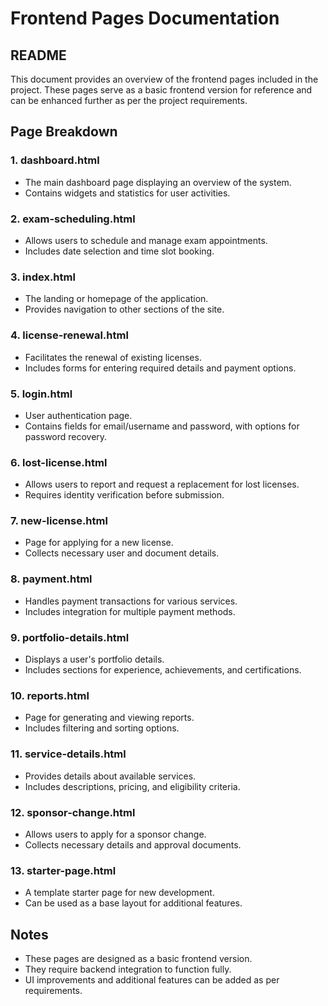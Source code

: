 # Frontend Pages Documentation

## README
This document provides an overview of the frontend pages included in the project. These pages serve as a basic frontend version for reference and can be enhanced further as per the project requirements.

## Page Breakdown

### 1. **dashboard.html**
   - The main dashboard page displaying an overview of the system.
   - Contains widgets and statistics for user activities.

### 2. **exam-scheduling.html**
   - Allows users to schedule and manage exam appointments.
   - Includes date selection and time slot booking.

### 3. **index.html**
   - The landing or homepage of the application.
   - Provides navigation to other sections of the site.

### 4. **license-renewal.html**
   - Facilitates the renewal of existing licenses.
   - Includes forms for entering required details and payment options.

### 5. **login.html**
   - User authentication page.
   - Contains fields for email/username and password, with options for password recovery.

### 6. **lost-license.html**
   - Allows users to report and request a replacement for lost licenses.
   - Requires identity verification before submission.

### 7. **new-license.html**
   - Page for applying for a new license.
   - Collects necessary user and document details.

### 8. **payment.html**
   - Handles payment transactions for various services.
   - Includes integration for multiple payment methods.

### 9. **portfolio-details.html**
   - Displays a user's portfolio details.
   - Includes sections for experience, achievements, and certifications.

### 10. **reports.html**
   - Page for generating and viewing reports.
   - Includes filtering and sorting options.

### 11. **service-details.html**
   - Provides details about available services.
   - Includes descriptions, pricing, and eligibility criteria.

### 12. **sponsor-change.html**
   - Allows users to apply for a sponsor change.
   - Collects necessary details and approval documents.

### 13. **starter-page.html**
   - A template starter page for new development.
   - Can be used as a base layout for additional features.

## Notes
- These pages are designed as a basic frontend version.
- They require backend integration to function fully.
- UI improvements and additional features can be added as per requirements.

